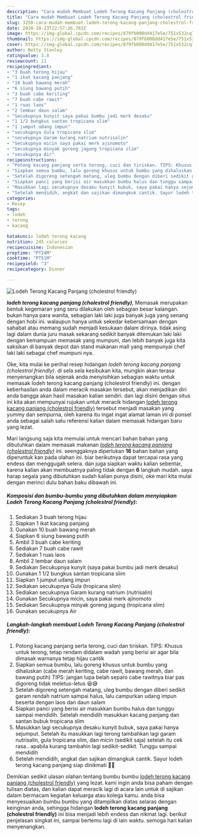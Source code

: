 ```yaml
---
description: "Cara mudah Membuat Lodeh Terong Kacang Panjang (cholestrol friendly), Sempurna"
title: "Cara mudah Membuat Lodeh Terong Kacang Panjang (cholestrol friendly), Sempurna"
slug: 3250-cara-mudah-membuat-lodeh-terong-kacang-panjang-cholestrol-friendly-sempurna
date: 2020-10-23T22:57:26.783Z
image: https://img-global.cpcdn.com/recipes/879fb008dd417e5e/751x532cq70/lodeh-terong-kacang-panjang-cholestrol-friendly-foto-resep-utama.jpg
thumbnail: https://img-global.cpcdn.com/recipes/879fb008dd417e5e/751x532cq70/lodeh-terong-kacang-panjang-cholestrol-friendly-foto-resep-utama.jpg
cover: https://img-global.cpcdn.com/recipes/879fb008dd417e5e/751x532cq70/lodeh-terong-kacang-panjang-cholestrol-friendly-foto-resep-utama.jpg
author: Betty Stanley
ratingvalue: 3.8
reviewcount: 11
recipeingredient:
- "3 buah terong hijau"
- "1 ikat kacang panjang"
- "10 buah bawang merah"
- "6 siung bawang putih"
- "3 buah cabe keriting"
- "7 buah cabe rawit"
- "1 ruas laos"
- "2 lembar daun salam"
- "Secukupnya kunyit saya pakai bumbu jadi merk desaku"
- "1 1/2 bungkus santan tropicana slim"
- "1 jumput udang impun"
- "secukupnya Gula tropicana slim"
- "secukupnya Garam kurang natrium nutrisalin"
- "Secukupnya micin saya pakai merk ajinomoto"
- "Secukupnya minyak goreng jagung tropicana slim"
- "secukupnya Air"
recipeinstructions:
- "Potong kacang panjang serta terong, cuci dan tiriskan. TIPS: Khusus untuk terong, tetap rendam didalam wadah yang berisi air agar bila dimasak warnanya tetap hijau cantik"
- "Siapkan semua bumbu, lalu goreng khusus untuk bumbu yang dihaluskan (cabe merah keriting, cabe rawit, bawang merah, dan bawang putih) TIPS: jangan lupa belah separo cabe rawitnya biar pas digoreng tidak meletus-letus 😆😅"
- "Setelah digoreng setengah matang, uleg bumbu dengan diberi sedikit garam rendah natrium sampai halus, lalu campurkan udang impun beserta dengan laos dan daun salam"
- "Siapkan panci yang berisi air masukkan bumbu halus dan tunggu sampai mendidih. Setelah mendidih masukkan kacang panjang dan santan bubuk tropicana slim"
- "Masukkan lagi secukupnya desaku kunyit bubuk, saya pakai hanya sejumput. Setelah itu masukkan lagi terong tambahkan lagi garam nutrisalin, gula tropicana slim, dan micin (sedikit saja) setelah itu cek rasa.. apabila kurang tambahin lagi sedikit-sedikit. Tunggu sampai mendidih"
- "Setelah mendidih, angkat dan sajikan dimangkuk cantik. Sayur lodeh terong kacang panjang siap dinikmati 💁‍♀️"
categories:
- Resep
tags:
- lodeh
- terong
- kacang

katakunci: lodeh terong kacang 
nutrition: 245 calories
recipecuisine: Indonesian
preptime: "PT24M"
cooktime: "PT51M"
recipeyield: "3"
recipecategory: Dinner

---
```



![Lodeh Terong Kacang Panjang (cholestrol friendly)](https://img-global.cpcdn.com/recipes/879fb008dd417e5e/751x532cq70/lodeh-terong-kacang-panjang-cholestrol-friendly-foto-resep-utama.jpg)

<b><i>lodeh terong kacang panjang (cholestrol friendly)</i></b>, Memasak merupakan bentuk kegemaran yang seru dilakukan oleh sebagian besar kalangan. bukan hanya para wanita, sebagian laki laki juga banyak juga yang senang dengan hobi ini. walaupun hanya untuk sekedar kebersamaan dengan sahabat atau memang sudah menjadi kesukaan dalam dirinya. tidak asing lagi dalam dunia juru masak sekarang sedikit banyak ditemukan laki laki dengan kemampuan memasak yang mumpuni, dan lebih banyak juga kita saksikan di banyak depot dan stand makanan mall yang mempunyai chef laki laki sebagai chef mumpuni nya.



Oke, kita mulai ke perihal resep hidangan <i>lodeh terong kacang panjang (cholestrol friendly)</i>. di sela sela kesibukan kita, mungkin akan terasa menyenangkan bila sejenak anda menyisihkan sebagian waktu untuk memasak lodeh terong kacang panjang (cholestrol friendly) ini. dengan keberhasilan anda dalam meracik masakan tersebut, akan menjadikan diri anda bangga akan hasil masakan kalian sendiri. dan lagi disini dengan situs ini kita akan mempunyai rujukan untuk meracik hidangan <u>lodeh terong kacang panjang (cholestrol friendly)</u> tersebut menjadi masakan yang yummy dan sempurna, oleh karena itu ingat ingat alamat laman ini di ponsel anda sebagai salah satu referensi kalian dalam memasak hidangan baru yang lezat.


Mari langsung saja kita memulai untuk mencari bahan bahan yang dibutuhkan dalam memasak makanan <u><i>lodeh terong kacang panjang (cholestrol friendly)</i></u> ini. seenggaknya diperlukan <b>16</b> bahan bahan yang diperuntuk kan pada olahan ini. biar berikutnya dapat tercapai rasa yang endess dan menggugah selera. dan juga siapkan waktu kalian sebentar, karena kalian akan membuatnya paling tidak dengan <b>6</b> langkah mudah. saya harap segala yang dibutuhkan sudah kalian punya disini, oke mari kita mulai dengan merinci dulu bahan baku dibawah ini.

<!--inarticleads1-->

##### Komposisi dan bumbu-bumbu yang dibutuhkan dalam menyiapkan Lodeh Terong Kacang Panjang (cholestrol friendly):

1. Sediakan 3 buah terong hijau
1. Siapkan 1 ikat kacang panjang
1. Gunakan 10 buah bawang merah
1. Siapkan 6 siung bawang putih
1. Ambil 3 buah cabe keriting
1. Sediakan 7 buah cabe rawit
1. Sediakan 1 ruas laos
1. Ambil 2 lembar daun salam
1. Sediakan Secukupnya kunyit (saya pakai bumbu jadi merk desaku)
1. Gunakan 1 1/2 bungkus santan tropicana slim
1. Siapkan 1 jumput udang impun
1. Sediakan secukupnya Gula (tropicana slim)
1. Sediakan secukupnya Garam kurang natrium (nutrisalin)
1. Gunakan Secukupnya micin, saya pakai merk ajinomoto
1. Sediakan Secukupnya minyak goreng jagung (tropicana slim)
1. Gunakan secukupnya Air




<!--inarticleads2-->

##### Langkah-langkah membuat Lodeh Terong Kacang Panjang (cholestrol friendly):

1. Potong kacang panjang serta terong, cuci dan tiriskan. TIPS: Khusus untuk terong, tetap rendam didalam wadah yang berisi air agar bila dimasak warnanya tetap hijau cantik
1. Siapkan semua bumbu, lalu goreng khusus untuk bumbu yang dihaluskan (cabe merah keriting, cabe rawit, bawang merah, dan bawang putih) TIPS: jangan lupa belah separo cabe rawitnya biar pas digoreng tidak meletus-letus 😆😅
1. Setelah digoreng setengah matang, uleg bumbu dengan diberi sedikit garam rendah natrium sampai halus, lalu campurkan udang impun beserta dengan laos dan daun salam
1. Siapkan panci yang berisi air masukkan bumbu halus dan tunggu sampai mendidih. Setelah mendidih masukkan kacang panjang dan santan bubuk tropicana slim
1. Masukkan lagi secukupnya desaku kunyit bubuk, saya pakai hanya sejumput. Setelah itu masukkan lagi terong tambahkan lagi garam nutrisalin, gula tropicana slim, dan micin (sedikit saja) setelah itu cek rasa.. apabila kurang tambahin lagi sedikit-sedikit. Tunggu sampai mendidih
1. Setelah mendidih, angkat dan sajikan dimangkuk cantik. Sayur lodeh terong kacang panjang siap dinikmati 💁‍♀️




Demikian sedikit ulasan olahan tentang bumbu bumbu <u>lodeh terong kacang panjang (cholestrol friendly)</u> yang lezat. kami ingin anda bisa paham dengan tulisan diatas, dan kalian dapat meracik lagi di acara lain untuk di sajikan dalam bermacam kegiatan keluarga atau kolega kamu. anda bisa menyesuaikan bumbu bumbu yang ditampilkan diatas selaras dengan keinginan anda, sehingga hidangan <b>lodeh terong kacang panjang (cholestrol friendly)</b> ini bisa menjadi lebih endess dan nikmat lagi. berikut penjelasan singkat ini, sampai bertemu lagi di lain waktu. semoga hari kalian menyenangkan.
